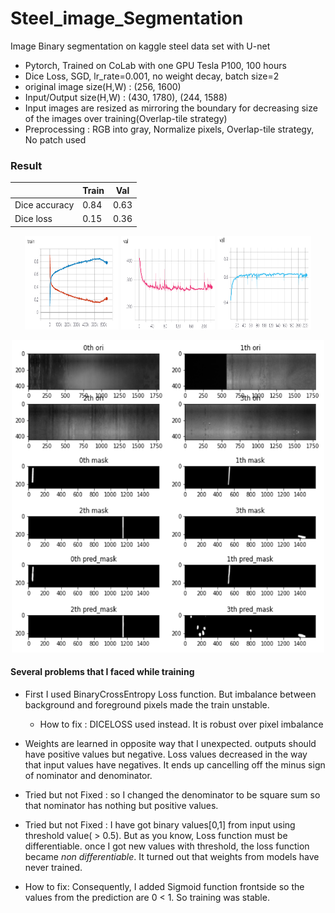 # Steel_image_Segmentation
 Image Binary segmentation on kaggle steel data set with U-net

 - Pytorch, Trained on CoLab with one GPU Tesla P100, 100 hours
 - Dice Loss, SGD, lr_rate=0.001, no weight decay, batch size=2   
 - original image size(H,W) : (256, 1600)
 - Input/Output size(H,W) : (430, 1780), (244, 1588)
 - Input images are resized as mirroring the boundary for decreasing size of the images over training(Overlap-tile strategy)
 - Preprocessing : RGB into gray, Normalize pixels, Overlap-tile strategy, No patch used

### Result
||Train|Val|
|---|---|---|
|Dice accuracy| 0.84| 0.63|
|Dice loss| 0.15| 0.36|

<div align="center">
<img src= "https://github.com/dosp0911/Steel_image_Segmentation/blob/master/result/train.PNG?raw=true" width="150px" height="150px"/>

<img src= "https://github.com/dosp0911/Steel_image_Segmentation/blob/master/result/val_loss.PNG?raw=true" width="150px" height="150px"/>

<img src= "https://github.com/dosp0911/Steel_image_Segmentation/blob/master/result/val_acc.PNG?raw=true" width="150px" height="150px"/>
</div>

<kbd>
<p align=center>
<img src= "https://github.com/dosp0911/Steel_image_Segmentation/blob/master/result/output.PNG?raw=true" width="500px" height="500px"></p>
</kbd>

#### Several problems that I faced while training
 - First I used BinaryCrossEntropy Loss function. But imbalance between background and foreground pixels made the train unstable.
   - How to fix : DICELOSS used instead. It is robust over pixel imbalance


 - Weights are learned in opposite way that I unexpected. outputs should have positive values but negative. Loss values decreased in the way that input values have negatives. It ends up cancelling off the minus sign of nominator and denominator.

  - Tried but not Fixed : so I changed the denominator to be square sum so that nominator has nothing but positive values.   

  - Tried but not Fixed : I have got binary values[0,1] from input using threshold value( > 0.5). But as you know, Loss function must be differentiable. once I got new values with threshold, the loss function became _non differentiable_. It turned out that weights from models have never trained.

  - How to fix: Consequently, I added Sigmoid function frontside so the values from the prediction are 0 < 1. So training was stable.

